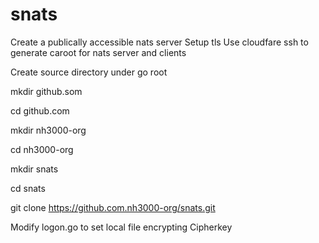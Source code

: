 # snats
Create a publically accessible nats server
Setup tls
Use cloudfare ssh to generate caroot for nats server and clients

Create source directory under go root

mkdir github.som

cd github.com

mkdir nh3000-org

cd nh3000-org

mkdir snats

cd snats

git clone https://github.com.nh3000-org/snats.git


Modify logon.go to set local file encrypting Cipherkey

